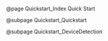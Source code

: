 @page Quickstart_Index Quick Start

@subpage Quickstart_Quickstart

@subpage Quickstart_DeviceDetection